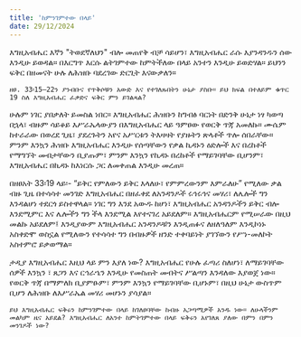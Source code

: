 ```yaml
---
title: 'ከምንገምተው በላይ'
date: 29/12/2024
---
```


እግዚአብሔር እኛን "ትወደኛለህን" ብሎ መጠየቅ ብቻ ሳይሆን፣ እግዚአብሔር ራሱ እያንዳንዱን ሰው እንዲሁ ይወዳል። በእርግጥ እርሱ ልትገምተው ከምትችለው በላይ አንተን እንዲሁ ይወድሃል። ይህንን ፍቅር በዘመናት ሁሉ ለሕዝቡ ባደረገው ድርጊት እናውቃለን።

`ዘፀ. 33፡15–22ን ያንብቡና የጥቅሶቹን አውድ እና የተገለጹበትን ሁኔታ ያስቡ። ይህ ክፍል በተለይም ቁጥር 19 ስለ እግዚአብሔር ፈቃድና ፍቅር ምን ይገልጻል?`

ሁሉም ነገር ያበቃለት ይመስል ነበር። እግዚአብሔር ሕዝቡን ከግብፅ ባርነት በድንቅ ሁኔታ ነፃ ካወጣ በኋላ፣ ብዙም ሳይቆይ እሥራኤላውያን በእግዚአብሔር ላይ ዓምፀው የወርቅ ጥጃ አመለኩ። ሙሴም ከተራራው በወረደ ጊዜ፣ ያደረጉትን አየና አሥርቱን ትእዛዛት የያዙትን ጽላቶች ጥሎ ሰበራቸው። ምንም እንኳን ሕዝቡ እግዚአብሔር እንዲሁ የሰጣቸውን የቃል ኪዳኑን ዕድሎች እና በረከቶች የማግኘት መብታቸውን ቢያጡም፣ ምንም እንኳን የኪዳኑ በረከቶች የማይገባቸው ቢሆንም፣ እግዚአብሔር በኪዳኑ ከእነርሱ ጋር ለመቀጠል እንዲሁ መረጠ።

በዘፀአት 33፡19 ላይ፡- “ይቅር የምለውን ይቅር እላለሁ፣ የምምረውንም እምራለሁ” የሚለው ቃል ብዙ ጊዜ በተሳሳተ መንገድ እግዚአብሔር በዘፈቀደ ለአንዳንዶች ሩኅሩኅና መሃሪ፣ ለሌሎች ግን እንዳልሆነ ተደርጎ ይስተዋላል። ነገር ግን እንደ አውዱ ከሆነ፣ እግዚአብሔር አንዳንዶችን ይቅር ብሎ እንደሚምር እና ሌሎችን ግን ችላ እንደሚል እየተናገረ አይደለም። እግዚአብሔርም የሚሠራው በዚህ መልኩ አይደለም፤ እንዲያውም እግዚአብሔር አንዳንዶቹን እንዲጠፉና ለዘለዓለም እንዲኮነኑ አስቀድሞ ወስኗል የሚለውን የተሳሳተ ግን በብዙዎች ዘንድ ተቀባይነት ያገኘውን የሥነ-መለኮት አስተምሮ ይቃወማል። 

ታዲያ እግዚአብሔር እዚህ ላይ ምን እያለ ነው? እግዚአብሔር የሁሉ ፈጣሪ ስለሆነ፣ ለማይገባቸው ሰዎች እንኳን ፣ ጸጋን እና ርኅራኄን እንዲሁ የመስጠት መብትና ሥልጣን እንዳለው እያወጀ ነው። የወርቅ ጥጃ በማምለክ ቢያምፁም፣ ምንም እንኳን የማይገባቸው ቢሆኑም፣ በዚህ ሁኔታ ውስጥም ቢሆን ለሕዝቡ ለእሥራኤል መሃሪ መሆኑን ያሳያል።

`ይህ እግዚአብሔር ፍቅሩን ከምንገምተው በላይ ከገለፀባቸው ከብዙ አጋጣሚዎች አንዱ ነው። ለሁላችንም መልካም ዜና አይደል? እግዚአብሔር ለአንተ ከምትገምተው በላይ ፍቅሩን አየገለጸ ያለው በምን በምን መንገዶች ነው?`